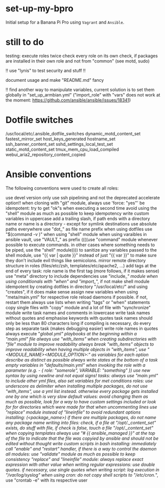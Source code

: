 # set-up-my-bpro
Initial setup for a Banana Pi Pro using `Vagrant` and `Ansible`.

# still to do
testing:
    execute roles twice
    check every role on its own
    check, if packages are installed in their own role and not from "common" (see motd, sudo)

!! use "lynis" to test security and stuff !!

document usage and make "README.md" fancy

!! find another way to manipulate variables, current solution is to set them globally in "set_up_armbian.yml" ("import_role" with "vars" does not work at the moment: https://github.com/ansible/ansible/issues/18341)
# Dotfile switches
/usr/local/etc/.ansible_dotfile_switches
dynamic_motd_content_set
fastest_mirror_set
host_keys_generated
hostname_set
ssh_banner_content_set
sshd_settings_local_test_set
static_motd_content_set
tmux_mem_cpu_load_compiled
webui_aria2_repository_content_copied

# Ansible conventions
The following conventions were used to create all roles:

use devel version only
use ssh pipelining and not the deprecated accelerate option!!
when cloning with "git" module, always use 'force: "yes"'
be idempotent: try to get "ok"s when executing a second time
avoid using the "shell" module as much as possible to keep idempotency
write custom variables in uppercase
add a trailing slash, if path ends with a directory name or name is a directory - except for symlink destinations
use absolute paths everywhere
use "dot_" as file name prefix when using dotfiles
use "$(command -v <command>)" when using "shell" module
when using varaibles in ansible vault, use "VAULT_" as prefix
((((use "command" module whenever possible to execute commands. in other cases where something needs to be piped, use the "shell" module))))
to sanitize any variables passed to the shell module, use "{{ var | quote }}" instead of just "{{ var }}" to make sure they don't include evil things like semicolons.
mirror remote directory structure in roles (files/etc/zsh, templates/etc/apache2, ...)
add tags at the end of every task: role name is the first tag (more follows, if it makes sense)
use "meta" directory to include dependencies
use "include_*" module when using conditionals with "when" and "import_*", if not
make shell module idempotent by creating dotfiles in directory "/usr/local/etc/" and using "creates", if it does make sense
assign new variables when using "meta/main.yml" for respective role
reload daemons if possible. if not, restart them
always use lists when writing "tags" or "when" statements
copy single files with "copy" module and a lot of file with "synchronize" module
write task names and comments in lowercase
write task names without quotes and emphasise keywords with quotes
task names should only be less than 80 characters long
if compiling is necessary, do every step as separate task (makes debugging easier)
write role names in quotes
always execute "*_global.yml" playbooks at the beginning within a "main.yml" file
always use "with_items" when creating subdirectories with "file" module to improve readability
always break "with_items" objects to improve readability
when having multiple objects in "with_items", use "<MODULE_NAME>_<MODULE_OPTION>:" as variables for each option
describe as distinct as possible
always write states at the bottom of a task
empty variables in "defaults/main.yml" when invoking the role with a parameter (e.g. - { role: "somerole", VARIABLE: "something" })
use new syntax by using newline and not equal signs!
tasks: always use "main.yml" to include other yml files, also set variables for met conditions
roles: use underscore as delimiter
when installing multiple packages, do not use "with_items", use a yml list instead. otherwise every package gets installed one by one which is very slow
default values: avoid changing them as much as possible, look for a way to have custom settings included or look for for directories which were made for that
when uncommenting lines use "replace" module instead of "lineinfile" to avoid redundant options
installing: <write what it does> (<package_name>) if there are multiple packages, do not name any package name
writing into files: check, if a file at "/opt/.<something>_content_set" exists, do stuff with file, if check is false, touch a file "/opt/.<something>_content_set"
when copying templates always use "# {{ ansible_managed }}" at the top of the file to indicate that the file was copyied by ansible and should not be edited without thought
write custom scripts in bash
installing: immediately call "enable" and "restart" handler, if there is a way to control the daemon
all modules: use "validate" module as much as possible to keep consistency
"replace" and "lineinfile" module: always replace exact expression with other value
when writing regular expressions: use double quotes. if necessary, use single quotes
when writing script: log execution in "/var/log/syslog"
when using cron: do not copy shell scripts to "/etc/cron.*", use "crontab -e" with its respective user
